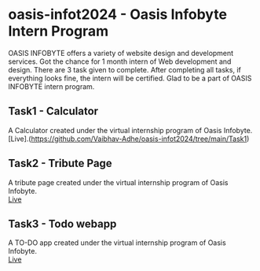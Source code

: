 # oasis-infot2024 - Oasis Infobyte Intern Program
OASIS INFOBYTE offers a variety of website design and development services. Got the chance for 1 month intern of Web development and design.
There are 3 task given to complete. After completing all tasks, if everything looks fine, the intern will be certified. Glad to be a part of OASIS INFOBYTE intern program.


## Task1 - Calculator
A Calculator created under the virtual internship program of Oasis Infobyte. <br>
[Live].(https://github.com/Vaibhav-Adhe/oasis-infot2024/tree/main/Task1)

## Task2 - Tribute Page
A tribute page created under the virtual internship program of Oasis Infobyte. <br>
[Live](https://github.com/Vaibhav-Adhe/oasis-infot2024/tree/main/Task1)

## Task3 - Todo webapp
A TO-DO app created under the virtual internship program of Oasis Infobyte. <br>
[Live](https://github.com/Vaibhav-Adhe/oasis-infot2024/tree/main/Task3)
